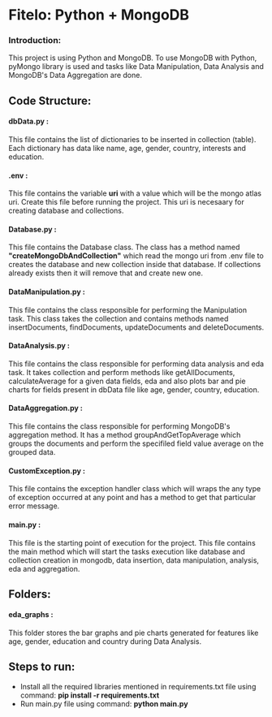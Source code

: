 # Fitelo: Python + MongoDB

### Introduction:
This project is using Python and MongoDB. To use MongoDB with Python, pyMongo library is used and tasks like Data Manipulation, Data Analysis and MongoDB's Data Aggregation are done.

## Code Structure:
#### dbData.py :
This file contains the list of dictionaries to be inserted in collection (table). Each dictionary has data like name, age, gender, country, interests and education.

#### .env :
This file contains the variable **uri** with a value which will be the mongo atlas uri. Create this file before running the project. This uri is necesaary for creating database and collections.

#### Database.py :
This file contains the Database class. The class has a method named **"createMongoDbAndCollection"** which read the mongo uri from .env file to creates the database and new collection inside that database. If collections already exists then it will remove that and create new one.

#### DataManipulation.py :
This file contains the class responsible for performing the Manipulation task. This class takes the collection and contains methods named insertDocuments, findDocuments, updateDocuments and deleteDocuments.

#### DataAnalysis.py : 
This file contains the class responsible for performing data analysis and eda task. It takes collection and perform methods like getAllDocuments, calculateAverage for a given data fields, eda and also plots bar and pie charts for fields present in dbData file like age, gender, country, education.

#### DataAggregation.py : 
This file contains the class responsible for performing MongoDB's aggregation method. It has a method groupAndGetTopAverage which groups the documents and perform the specifiled field value average on the grouped data.

#### CustomException.py : 
This file contains the exception handler class which will wraps the any type of exception occurred at any point and has a method to get that particular error message.

#### main.py : 
This file is the starting point of execution for the project. This file contains the main method which will start the tasks execution like database and collection creation in mongodb, data insertion, data manipulation, analysis, eda and aggregation.

## Folders:
#### eda_graphs : 
This folder stores the bar graphs and pie charts generated for features like age, gender, education and country during Data Analysis. 

## Steps to run:
- Install all the required libraries mentioned in requirements.txt file using command:  **pip install -r requirements.txt**
- Run main.py file using command: **python main.py**



